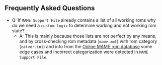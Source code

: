 ## Frequently Asked Questions

- Q: If `MAME Support File` already contains a list of all working roms
why do we need a `custom logic` to determine working and not working
rom state?
  - A: This is mainly because those lists are not perfect by any means,
  and by cross-checking rom metadata (`mame.xml`) with rom category
  (`catver.ini`) and info from the
  [Online MAME rom database](http://adb.arcadeitalia.net/lista_mame.php)
  some edge cases and incorrect categorization were detected in `MAME Support File`.
